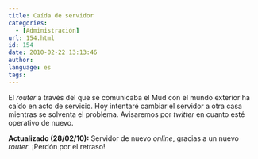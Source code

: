 ```yaml
---
title: Caída de servidor
categories:
  - [Administración]
url: 154.html
id: 154
date: 2010-02-22 13:13:46
author:
language: es
tags:
---
```


El _router_ a través del que se comunicaba el Mud con el mundo exterior ha caído en acto de servicio. Hoy intentaré cambiar el servidor a otra casa mientras se solventa el problema. Avisaremos por _twitter_ en cuanto esté operativo de nuevo.

**Actualizado (28/02/10):** Servidor de nuevo _online_, gracias a un nuevo _router_. ¡Perdón por el retraso!